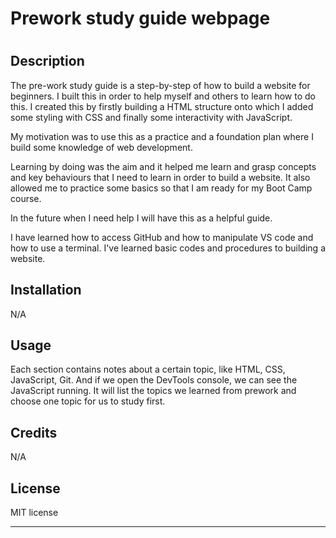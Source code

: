 # Prework study guide webpage
# <Prework study-guide webpage>

## Description


The pre-work study guide is a step-by-step of how to build a website for beginners. I built this in order to help myself and others to learn how to do this. I created this by firstly building a HTML structure onto which I added some styling with CSS and finally some interactivity with JavaScript.  

 My motivation was to use this as a practice and a foundation plan where I build some knowledge of web development.

Learning by doing was the aim and it helped me learn and grasp concepts and key behaviours that I need to learn in order to build a website. It also allowed me to practice some basics so that I am ready for my Boot Camp course.

 In the future when I need help I will have this as a helpful guide.

I have learned how to access GitHub and how to manipulate VS code and how to use a terminal. I've learned basic codes and procedures to building a website.


## Installation

N/A

## Usage

Each section contains notes about a certain topic, like HTML, CSS, JavaScript, Git. And if we open the DevTools console, we can see the JavaScript running. It will list the topics we learned from prework and choose one topic for us to study first.

## Credits

N/A

## License

MIT license

---

